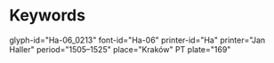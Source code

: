 # Keywords
glyph-id="Ha-06_0213"
font-id="Ha-06"
printer-id="Ha"
printer="Jan Haller"
period="1505–1525"
place="Kraków"
PT plate="169"
